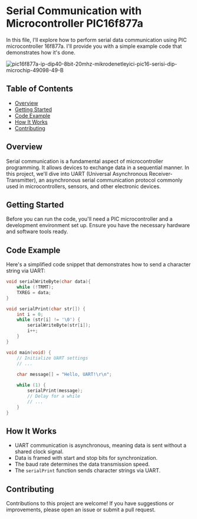 # Serial Communication with Microcontroller PIC16f877a

In this file, I'll explore how to perform serial data communication using PIC microcontroller 16f877a. I'll provide you with a simple example code that demonstrates how it's done.

![pic16f877a-ip-dip40-8bit-20mhz-mikrodenetleyici-pic16-serisi-dip-microchip-49098-49-B](https://github.com/PrensesMTN/PICBASIC/assets/60544998/ef2a1538-6349-43a8-919a-18fe38d79142)

## Table of Contents
- [Overview](#overview)
- [Getting Started](#getting-started)
- [Code Example](#code-example)
- [How It Works](#how-it-works)
- [Contributing](#contributing)

## Overview
Serial communication is a fundamental aspect of microcontroller programming. It allows devices to exchange data in a sequential manner. In this project, we'll dive into UART (Universal Asynchronous Receiver-Transmitter), an asynchronous serial communication protocol commonly used in microcontrollers, sensors, and other electronic devices.

## Getting Started
Before you can run the code, you'll need a PIC microcontroller and a development environment set up. Ensure you have the necessary hardware and software tools ready.

## Code Example
Here's a simplified code snippet that demonstrates how to send a character string via UART:

```c
void serialWriteByte(char data){
    while (!TRMT);
    TXREG = data;
}

void serialPrint(char str[]) {
    int i = 0;
    while (str[i] != '\0') {
        serialWriteByte(str[i]);
        i++;
    }
}

void main(void) {
    // Initialize UART settings
    // ...
    
    char message[] = "Hello, UART!\r\n";

    while (1) {
        serialPrint(message);
        // Delay for a while
        // ...
    }
}
```

## How It Works
- UART communication is asynchronous, meaning data is sent without a shared clock signal.
- Data is framed with start and stop bits for synchronization.
- The baud rate determines the data transmission speed.
- The `serialPrint` function sends character strings via UART.

## Contributing
Contributions to this project are welcome! If you have suggestions or improvements, please open an issue or submit a pull request.

